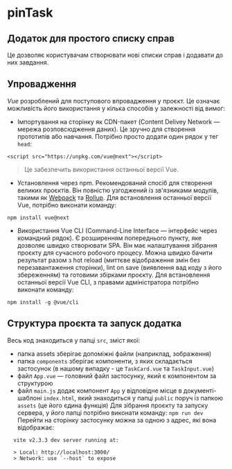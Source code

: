 # pinTask

## Додаток для простого списку справ
Це дозволяє користувачам створювати нові списки справ і додавати до них завдання.

## Упровадження
*Vue* розроблений для поступового впровадження у проєкт. Це означає можливість його використання у кілька способів у залежності від вимог:
- Імпортування на сторінку як CDN-пакет (Content Delivey Network — мережа розповсюдження даних). Це зручно для створення прототипів або навчання. Потрібно просто додати один рядок у тег ```head```: 
```
<script src="https://unpkg.com/vue@next"></script>
```
  >Це забезпечить використання останньої версії Vue.
- Установлення через npm. Рекомендований спосіб для створення великих проєктів. Він повністю узгоджений із зв'язниками модулів, такими як [Webpack](https://webpack.js.org/) та [Rollup](https://rollupjs.org/guide/en/). Для встановлення останньої версії Vue, потрібно виконати команду:
```
npm install vue@next
```
- Використання Vue CLI (Command-Line Interface — інтерфейс через командний рядок). Є розширенням попереднього пункту, яке дозволяє швидко створювати SPA. Він має налаштування зібрання проєкту для сучасного робочого процесу. Можна швидко бачити результат разом з hot reload (миттєве відображення змін без перезавантаження сторінки), lint on save (виявлення вад коду з його збереженням) та готовими збірками проєкту. Для встановлення останньої версії Vue CLI, з правами адміністратора потрібно виконати команду:
```
npm install -g @vue/cli
```
## Структура проєкта та запуск додатка
Весь код знаходиться у папці ```src```, зміст якої:
- папка assets зберігає допоміжні файли (наприклад, зображення)
- папка ```components``` зберігає компоненти, з яких складається застосунок (в нашому випадку - це ```TaskCard.vue``` та ```TaskInput.vue```)
- файл ```App.vue``` — головний файл застосунку, який є компонентом за структурою
- файл ```main.js``` додає компонент ```App``` у відповідне місце в документі-шаблоні ```index.html```, який знаходиться у папці ```public``` поруч із папкою ```assets``` (це його єдина функція)
Для зібрання проєкту та запуску сервера, у його папці потрібно виконати команду:
```npm run dev```
Перейти на сторінку застосунку можна за одною з адрес, які вона відображає:
```
  vite v2.3.3 dev server running at:

  > Local: http://localhost:3000/
  > Network: use `--host` to expose

```
